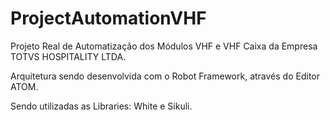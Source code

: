 # ProjectAutomationVHF

Projeto Real de Automatização dos Módulos VHF e VHF Caixa da Empresa TOTVS HOSPITALITY LTDA.

Arquitetura sendo desenvolvida com o Robot Framework, através do Editor ATOM.

Sendo utilizadas as Libraries: White e Sikuli.

